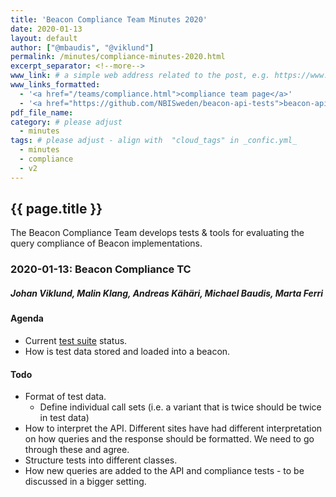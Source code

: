 ```yaml
---
title: 'Beacon Compliance Team Minutes 2020'
date: 2020-01-13
layout: default
author: ["@mbaudis", "@viklund"]
permalink: /minutes/compliance-minutes-2020.html
excerpt_separator: <!--more-->
www_link: # a simple web address related to the post, e.g. https://www.ga4gh.org
www_links_formatted:
  - '<a href="/teams/compliance.html">compliance team page</a>'
  - '<a href="https://github.com/NBISweden/beacon-api-tests">beacon-api-tests Repository</a>'
pdf_file_name: 
category: # please adjust
  - minutes
tags: # please adjust - align with  "cloud_tags" in _confic.yml_
  - minutes
  - compliance
  - v2
---
```


## {{ page.title }}

The Beacon Compliance Team develops tests & tools for evaluating the query 
compliance of Beacon implementations.
 
<!--more-->

### 2020-01-13: Beacon Compliance TC

##### Johan Viklund, Malin Klang, Andreas Kähäri, Michael Baudis, Marta Ferri

#### Agenda

* Current [test suite](https://github.com/NBISweden/beacon-api-tests) status.
* How is test data stored and loaded into a beacon.

#### Todo

* Format of test data.
    - Define individual call sets (i.e. a variant that is twice should be twice in test data)
* How to interpret the API. Different sites have had different interpretation on how queries and the response should be formatted. We need to go through these and agree.
* Structure tests into different classes.
* How new queries are added to the API and compliance tests - to be discussed in a bigger setting.


